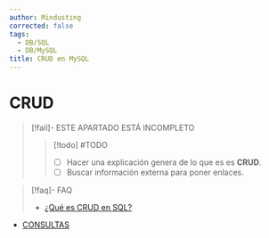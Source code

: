 ```yaml
---
author: Mindusting
corrected: false
tags:
  - DB/SQL
  - DB/MySQL
title: CRUD en MySQL
---
```


# CRUD

> [!fail]- ESTE APARTADO ESTÁ INCOMPLETO
> > [!todo] #TODO
> > - [ ] Hacer una explicación genera de lo que es es **CRUD**.
> > - [ ] Buscar información externa para poner enlaces.

> [!faq]- FAQ
> - [¿Qué es CRUD en SQL?](../sql_crud.md)

- [CONSULTAS](mysql_queries.md)

